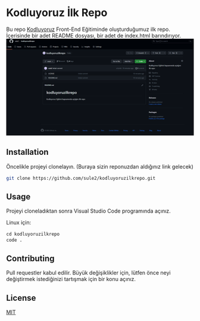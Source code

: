 # Kodluyoruz İlk Repo

Bu repo [Kodluyoruz](https://academy.patika.dev/courses/git/odev1) Front-End Eğitiminde oluşturduğumuz ilk repo. İçerisinde bir adet README dosyası, bir adet de index.html barındırıyor.
![](kodluyoruz-repo.png)
## Installation

Öncelikle projeyi clonelayın. (Buraya sizin reponuzdan aldığınız link gelecek)
```bash
git clone https://github.com/sule2/kodluyoruzilkrepo.git
```
## Usage

Projeyi cloneladıktan sonra Visual Studio Code programında açınız.

Linux için:
```linux
cd kodluyoruzilkrepo
code .
```

## Contributing
Pull requestler kabul edilir. Büyük değişiklikler için, lütfen önce neyi değiştirmek istediğinizi tartışmak için bir konu açınız.

## License
[MIT](https://choosealicense.com/licenses/mit/)
